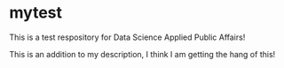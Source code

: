 # mytest
This is a test respository for Data Science Applied Public Affairs! 

This is an addition to my description, I think I am getting the hang of this! 